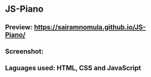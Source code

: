# JS-Piano

## Preview: https://sairamnomula.github.io/JS-Piano/

## Screenshot:

## Laguages used: HTML, CSS and JavaScript
